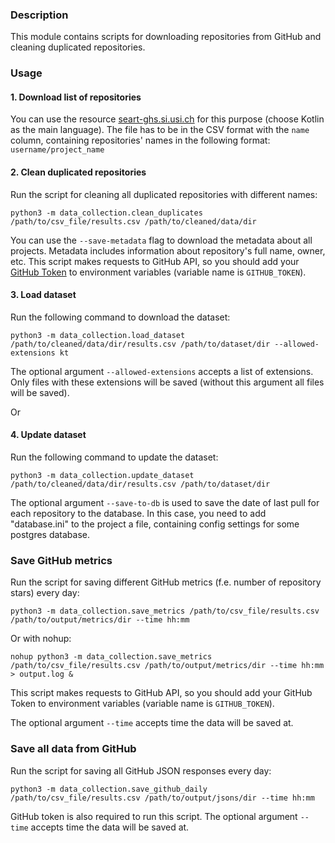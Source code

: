 ### Description

This module contains scripts for downloading repositories from GitHub and cleaning duplicated repositories.

### Usage

#### 1. Download list of repositories

You can use the resource [seart-ghs.si.usi.ch]( https://seart-ghs.si.usi.ch/) for this purpose (choose Kotlin as the main language).
The file has to be in the CSV format with the ```name``` column,
containing repositories' names in the following format: ```username/project_name```

#### 2. Clean duplicated repositories

Run the script for cleaning all duplicated repositories with different names:
``` shell script
python3 -m data_collection.clean_duplicates /path/to/csv_file/results.csv /path/to/cleaned/data/dir
```
You can use the ```--save-metadata``` flag to download the metadata about all projects. Metadata includes information about repository's full name, owner, etc.
This script makes requests to GitHub API, so you should add your [GitHub Token](https://github.com/settings/tokens) to environment variables (variable name is ```GITHUB_TOKEN```).

#### 3. Load dataset

Run the following command to download the dataset:

``` 
python3 -m data_collection.load_dataset /path/to/cleaned/data/dir/results.csv /path/to/dataset/dir --allowed-extensions kt
```
The optional argument ```--allowed-extensions``` accepts a list of extensions. 
Only files with these extensions will be saved (without this argument all files will be saved).

Or

#### 4. Update dataset

Run the following command to update the dataset:

``` 
python3 -m data_collection.update_dataset /path/to/cleaned/data/dir/results.csv /path/to/dataset/dir
```
The optional argument ```--save-to-db``` is used to save the date of last pull for each repository to the database.
In this case, you need to add "database.ini" to the project a file, containing config settings for some postgres database. 


### Save GitHub metrics

Run the script for saving different GitHub metrics (f.e. number of repository stars) every day:

``` shell script
python3 -m data_collection.save_metrics /path/to/csv_file/results.csv /path/to/output/metrics/dir --time hh:mm
```


Or with nohup:
``` shell script
nohup python3 -m data_collection.save_metrics /path/to/csv_file/results.csv /path/to/output/metrics/dir --time hh:mm > output.log &
```
This script makes requests to GitHub API, so you should add your GitHub Token to environment variables (variable name is ```GITHUB_TOKEN```).

The optional argument ```--time``` accepts time the data will be saved at.
### Save all data from GitHub

Run the script for saving all GitHub JSON responses every day:

``` shell script
python3 -m data_collection.save_github_daily /path/to/csv_file/results.csv /path/to/output/jsons/dir --time hh:mm
```
GitHub token is also required to run this script.
The optional argument ```--time``` accepts time the data will be saved at.
